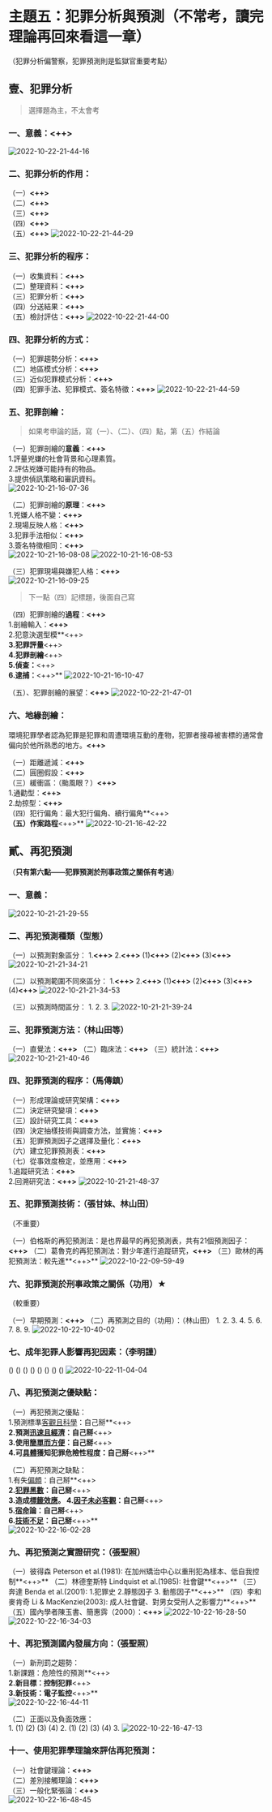 # 主題五：犯罪分析與預測（不常考，讀完理論再回來看這一章）

（犯罪分析偏警察，犯罪預測則是監獄官重要考點）

## 壹、犯罪分析

> 選擇題為主，不太會考

### 一、意義：**<++>**<br>

![2022-10-22-21-44-16](.assets/c01.s05/_2022-10-22-21-44-16.png)

### 二、犯罪分析的作用：<br>

（一）**<++>**<br>
（二）**<++>**<br>
（三）**<++>**<br>
（四）**<++>**<br>
（五）**<++>**
![2022-10-22-21-44-29](.assets/c01.s05/_2022-10-22-21-44-29.png)

### 三、犯罪分析的程序：<br>

（一）收集資料：**<++>**<br>
（二）整理資料：**<++>**<br>
（三）犯罪分析：**<++>**<br>
（四）分送結果：**<++>**<br>
（五）檢討評估：**<++>**
![2022-10-22-21-44-00](.assets/c01.s05/_2022-10-22-21-44-00.png)

### 四、犯罪分析的方式：<br>

（一）犯罪趨勢分析：**<++>**<br>
（二）地區模式分析：**<++>**<br>
（三）近似犯罪模式分析：**<++>**<br>
（四）犯罪手法、犯罪模式、簽名特徵：**<++>**
![2022-10-22-21-44-59](.assets/c01.s05/_2022-10-22-21-44-59.png)

### 五、犯罪剖繪：

> 如果考申論的話，寫（一）、（二）、（四）點，第（五）作結論

（一）犯罪剖繪的<b>意義</b>：**<++>**<br>
1.評量兇嫌的社會背景和心理素質。<br>
2.評估兇嫌可能持有的物品。<br>
3.提供偵訊策略和審訊資料。<br>
![2022-10-21-16-07-36](.assets/c01.s05/_2022-10-21-16-07-36.png)

（二）犯罪剖繪的<b>原理</b>：**<++>**<br>
1.兇嫌人格不變：**<++>**<br>
2.現場反映人格：**<++>**<br>
3.犯罪手法相似：**<++>**<br>
3.簽名特徵相同：**<++>**<br>
![2022-10-21-16-08-08](.assets/c01.s05/_2022-10-21-16-08-08.png)
![2022-10-21-16-08-53](.assets/c01.s05/_2022-10-21-16-08-53.png)

（三）犯罪現場與嫌犯人格：**<++>**<br>
![2022-10-21-16-09-25](.assets/c01.s05/_2022-10-21-16-09-25.png)


> 下一點（四）記標題，後面自己寫

（四）犯罪剖繪的<b>過程</b>：**<++>**<br>
1.剖繪輸入：**<++>**<br>
2.犯意決選型模**<++>**<br>
3.犯罪評量**<++>**<br>
4.犯罪剖繪**<++>**<br>
5.偵查：**<++>**<br>
6.逮捕：**<++>**
![2022-10-21-16-10-47](.assets/c01.s05/_2022-10-21-16-10-47.png)

（五）、犯罪剖繪的展望：**<++>**
![2022-10-22-21-47-01](.assets/c01.s05/_2022-10-22-21-47-01.png)

### 六、地緣剖繪：

環境犯罪學者認為犯罪是犯罪和周遭環境互動的產物，犯罪者搜尋被害標的通常會偏向於他所熟悉的地方。**<++>**

（一）距離遞減：**<++>**<br>
（二）圓圈假設：**<++>**<br>
（三）緩衝區：（颱風眼？）**<++>**<br>
1.通勸型：**<++>**<br>
2.劫掠型：**<++>**<br>
（四）犯行偏角：最大犯行偏角、續行偏角**<++>**<br>
（五）作案路程**<++>**
![2022-10-21-16-42-22](.assets/c01.s05/_2022-10-21-16-42-22.png)

## 貳、再犯預測

（<b>只有第六點——犯罪預測於刑事政策之關係有考過</b>）

### 一、意義：

![2022-10-21-21-29-55](.assets/c01.s05/_2022-10-21-21-29-55.png)

### 二、再犯預測種類（型態）

（一）以預測對象區分：
1.**<++>**
2.**<++>**
(1)**<++>**
(2)**<++>**
(3)**<++>**
![2022-10-21-21-34-21](.assets/c01.s05/_2022-10-21-21-34-21.png)

（二）以預測範圍不同來區分：
1.**<++>**
2.**<++>**
(1)**<++>**
(2)**<++>**
(3)**<++>**
(4)**<++>**
![2022-10-21-21-34-53](.assets/c01.s05/_2022-10-21-21-34-53.png)

（三）以預測時間區分：
1.
2.
3.
![2022-10-21-21-39-24](.assets/c01.s05/_2022-10-21-21-39-24.png)

### 三、犯罪預測方法：（林山田等）

（一）直覺法：**<++>**
（二）臨床法：**<++>**
（三）統計法：**<++>**
![2022-10-21-21-40-46](.assets/c01.s05/_2022-10-21-21-40-46.png)

### 四、犯罪預測的程序：（馬傳鎮）

（一）形成理論或研究架構：**<++>**<br>
（二）決定研究變項：**<++>**<br>
（三）設計研究工具：**<++>**<br>
（四）決定抽樣技術與調查方法，並實施：**<++>**<br>
（五）犯罪預測因子之選擇及量化：**<++>**<br>
（六）建立犯罪預測表：**<++>**<br>
（七）從事效度檢定，並應用：**<++>**<br>
1.追蹤研究法：**<++>**<br>
2.回溯研究法：**<++>**
![2022-10-21-21-48-37](.assets/c01.s05/_2022-10-21-21-48-37.png)


### 五、犯罪預測技術：（張甘妹、林山田）

（不重要）

（一）伯格斯的再犯預測法：是也界最早的再犯預測表，共有21個預測因子：**<++>**
（二）葛魯克的再犯預測法：對少年進行追蹤研究，**<++>**
（三）歐林的再犯預測法：較先進**<++>**
![2022-10-22-09-59-49](.assets/c01.s05/_2022-10-22-09-59-49.png)

### 六、犯罪預測於刑事政策之關係（功用）★

（較重要）

（一）早期預測：**<++>**
（二）再預測之目的（功用）：（林山田）
1.
2.
3.
4.
5.
6.
7.
8.
9.
![2022-10-22-10-40-02](.assets/c01.s05/_2022-10-22-10-40-02.png)

### 七、成年犯罪人影響再犯因素：（李明謹）

()
()
()
()
()
()
()
()
![2022-10-22-11-04-04](.assets/c01.s05/_2022-10-22-11-04-04.png)

### 八、再犯預測之優缺點：

（一）再犯預測之優點：<br>
1.預測標準<u>客觀且科學</u>：自己掰**<++>**<br>
2.預測<u>迅速且經濟</u>：自己掰**<++>**<br>
3.使用<u>簡單而方便</u>：自己掰**<++>**<br>
4.可<u>具體</u>獲知犯罪危險性程度：自己掰**<++>**<br>

（二）再犯預測之缺點：<br>
1.有失<u>偏頗</u>：自己掰**<++>**<br>
2.<u>犯罪黑數</u>：自己掰**<++>**<br>
3.造成<u>標籤效應</u>。
4.<u>因子未必客觀</u>：自己掰**<++>**<br>
5.<u>宿命</u>論：自己掰**<++>**<br>
6.<u>技術不足</u>：自己掰**<++>**<br>
![2022-10-22-16-02-28](.assets/c01.s05/_2022-10-22-16-02-28.png)

### 九、再犯預測之實證研究：（張聖照）

（一）彼得森 Peterson et al.(1981): 在加州矯治中心以重刑犯為樣本、低自我控制**<++>**
（二）林德奎斯特 Lindquist et al.(1985): 社會鍵**<++>**
（三）奔達 Benda et al.(2001): 1.犯罪史 2.靜態因子 3. 動態因子**<++>**
（四）李和麥肯奇 Li & MacKenzie(2003): 成人社會鍵、對男女受刑人之影響力**<++>**
（五）國內學者陳玉書、簡惠霠（2000）：**<++>**
![2022-10-22-16-28-50](.assets/c01.s05/_2022-10-22-16-28-50.png)
![2022-10-22-16-34-03](.assets/c01.s05/_2022-10-22-16-34-03.png)

### 十、再犯預測國內發展方向：（張聖照）

（一）新刑罰之趨勢：<br>
1.新課題：危險性的預測**<++>**<br>
2.新目標：控制犯罪**<++>**<br>
3.新技術：電子監控**<++>**<br>
![2022-10-22-16-44-11](.assets/c01.s05/_2022-10-22-16-44-11.png)

（二）正面以及負面效應：<br>
1.
(1)
(2)
(3)
(4)
2.
(1)
(2)
(3)
(4)
3.
![2022-10-22-16-47-13](.assets/c01.s05/_2022-10-22-16-47-13.png)

### 十一、使用犯罪學理論來評估再犯預測：

（一）社會鍵理論：**<++>**<br>
（二）差別接觸理論：**<++>**<br>
（三）一般化緊張論：**<++>**<br>
![2022-10-22-16-48-45](.assets/c01.s05/_2022-10-22-16-48-45.png)

